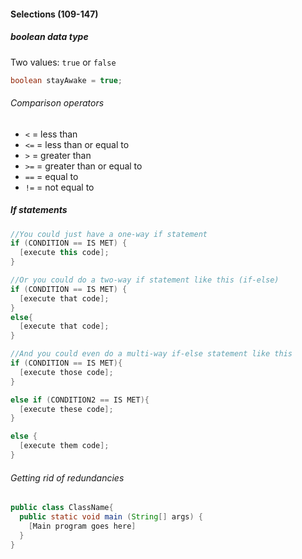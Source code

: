 #### Selections (109-147)

##### boolean data type
Two values: ```true``` or ```false```
```Java
boolean stayAwake = true;
```

###### Comparison operators
* ```<``` = less than
* ```<=``` = less than or equal to
* ```>``` = greater than
* ```>=``` = greater than or equal to
* ```==``` = equal to
* ```!=``` = not equal to

##### If statements
```Java
//You could just have a one-way if statement
if (CONDITION == IS MET) {
  [execute this code];
}

//Or you could do a two-way if statement like this (if-else)
if (CONDITION == IS MET) {
  [execute that code];
}
else{
  [execute that code];
}

//And you could even do a multi-way if-else statement like this
if (CONDITION == IS MET){
  [execute those code];
}

else if (CONDITION2 == IS MET){
  [execute these code];
}

else {
  [execute them code];
}
```

###### Getting rid of redundancies 

``` Java
public class ClassName{
  public static void main (String[] args) {
    [Main program goes here]
  }
}
```
